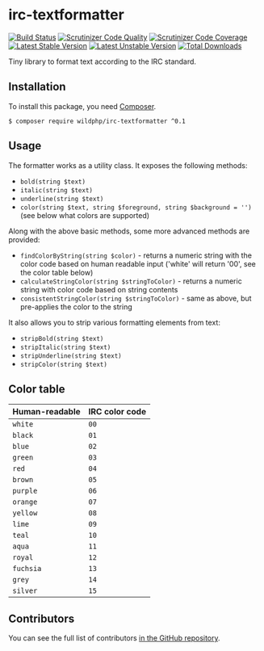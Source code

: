 # irc-textformatter
[![Build Status](https://scrutinizer-ci.com/g/WildPHP/irc-messages/badges/build.png)](https://scrutinizer-ci.com/g/WildPHP/irc-messages/build-status/master)
[![Scrutinizer Code Quality](https://scrutinizer-ci.com/g/WildPHP/irc-messages/badges/quality-score.png)](https://scrutinizer-ci.com/g/WildPHP/irc-messages/?branch=master)
[![Scrutinizer Code Coverage](https://scrutinizer-ci.com/g/WildPHP/irc-messages/badges/coverage.png)](https://scrutinizer-ci.com/g/WildPHP/irc-messages/code-structure/master/code-coverage)
[![Latest Stable Version](https://poser.pugx.org/wildphp/irc-messages/v/stable)](https://packagist.org/packages/wildphp/irc-messages)
[![Latest Unstable Version](https://poser.pugx.org/wildphp/irc-messages/v/unstable)](https://packagist.org/packages/wildphp/irc-messages)
[![Total Downloads](https://poser.pugx.org/wildphp/irc-messages/downloads)](https://packagist.org/packages/wildphp/irc-messages)


Tiny library to format text according to the IRC standard.

## Installation
To install this package, you need [Composer](https://getcomposer.org/).

    $ composer require wildphp/irc-textformatter ^0.1
    
## Usage
The formatter works as a utility class. It exposes the following methods:

- `bold(string $text)`
- `italic(string $text)`
- `underline(string $text)`
- `color(string $text, string $foreground, string $background = '')` (see below what colors are supported)

Along with the above basic methods, some more advanced methods are provided:
- `findColorByString(string $color)` - returns a numeric string with the color code based on human readable input ('white' will return '00', see the color table below)
- `calculateStringColor(string $stringToColor)` - returns a numeric string with color code based on string contents
- `consistentStringColor(string $stringToColor)` - same as above, but pre-applies the color to the string

It also allows you to strip various formatting elements from text:
- `stripBold(string $text)`
- `stripItalic(string $text)`
- `stripUnderline(string $text)`
- `stripColor(string $text)`

## Color table
| Human-readable | IRC color code |
|----------------|----------------|
|`white`         |`00`            |
|`black`         |`01`            |
|`blue`          |`02`            |
|`green`         |`03`            |
|`red`           |`04`            |
|`brown`         |`05`            |
|`purple`        |`06`            |
|`orange`        |`07`            |
|`yellow`        |`08`            |
|`lime`          |`09`            |
|`teal`          |`10`            |
|`aqua`          |`11`            |
|`royal`         |`12`            |
|`fuchsia`       |`13`            |
|`grey`          |`14`            |
|`silver`        |`15`            |

## Contributors
You can see the full list of contributors [in the GitHub repository](https://github.com/WildPHP/irc-messages/graphs/contributors).

